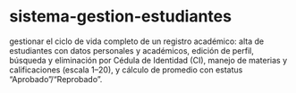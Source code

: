 # sistema-gestion-estudiantes
gestionar el ciclo de vida completo de un registro académico: alta de estudiantes con datos personales y académicos, edición de perfil, búsqueda y eliminación por Cédula de Identidad (CI), manejo de materias y calificaciones (escala 1–20), y cálculo de promedio con estatus “Aprobado”/“Reprobado”.

